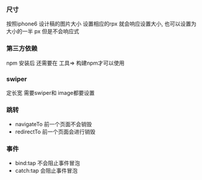 ### 尺寸

按照iphone6 设计稿的图片大小 设置相应的rpx  就会响应设置大小, 也可以设置为大小的一半 px 但是不会响应式

### 第三方依赖

npm 安装后 还需要在 工具=> 构建npm才可以使用


### swiper

定长宽  需要swiper和 image都要设置

### 跳转

- navigateTo  前一个页面不会销毁
- redirectTo 前一个页面会进行销毁

### 事件

- bind:tap 不会阻止事件冒泡
- catch:tap 会阻止事件冒泡